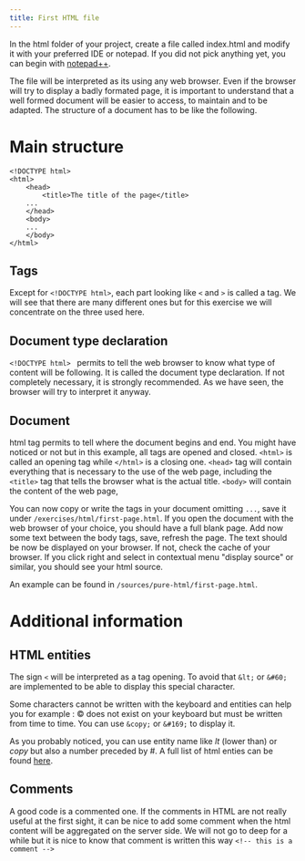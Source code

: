 ```yaml
---
title: First HTML file
---
```


In the html folder of your project, create a file called index.html and modify it with your preferred IDE or notepad. 
If you did not pick anything yet, you can begin with [notepad++](https://notepad-plus-plus.org/).

The file will be interpreted as its using any web browser. Even if the browser will try to display a badly formated 
page, it is important to understand that a well formed document will be easier to access, to maintain and to be adapted. 
The structure of a document has to be like the following.

# Main structure

    <!DOCTYPE html> 
    <html>
        <head>
            <title>The title of the page</title>
        ...
        </head>
        <body>
        ...
        </body>
    </html>    

## Tags
    
Except for `<!DOCTYPE html>`, each part looking like `<` and `>` is called a tag. We will see that there are many 
different ones but for this exercise we will concentrate on the three used here.

## Document type declaration

`<!DOCTYPE html> ` permits to tell the web browser to know what type of content will be following. It is called the 
document type declaration. If not completely necessary, it is strongly recommended. As we have seen, the browser will 
try to interpret it anyway.

## Document

html tag permits to tell where the document begins and end. You might have noticed or not but in this example, all tags 
are opened and closed. `<html>` is called an opening tag while `</html>` is a closing one. `<head>` tag will contain 
everything that is necessary to the use of the web page, including the `<title>` tag that tells the browser what is the 
actual title. `<body>` will contain the content of the web page, 

You can now copy or write the tags in your document omitting `...`, save it under `/exercises/html/first-page.html`. If 
you open the document with the web browser of your choice, you should have a full blank page. Add now some text between 
the body tags, save, refresh the page. The text should be now be displayed on your browser. If not, check the cache of 
your browser. If you click right and select in contextual menu "display source" or similar, you should see your html 
source.

An example can be found in `/sources/pure-html/first-page.html`.

# Additional information

## HTML entities

The sign `<` will be interpreted as a tag opening. To avoid that `&lt;` or `&#60;` are implemented to be able to display
this special character.

Some characters cannot be written with the keyboard and entities can help you for example : &copy; does not exist on your
keyboard but must be written from time to time. You can use `&copy;` or `&#169;` to display it. 

As you probably noticed, you can use entity name like *lt* (lower than) or *copy* but also a number preceded by #. A
full list of html enties can be found [here](https://www.freeformatter.com/html-entities.html).

## Comments

A good code is a commented one. If the comments in HTML are not really useful at the first sight, it can be nice to add
some comment when the html content will be aggregated on the server side. We will not go to deep for a while but it is 
nice to know that comment is written this way `<!-- this is a comment -->`